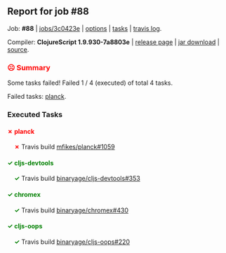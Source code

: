 ## Report for job #88

Job: **#88** | [jobs/3c0423e](https://github.com/cljs-oss/canary/commit/3c0423e107d56470ea127272f81ddb60ffd08871) | [options](options.edn) | [tasks](tasks.edn) | [travis log](https://travis-ci.org/cljs-oss/canary/builds/277505319).

Compiler: **ClojureScript 1.9.930-7a8803e** | [release page](https://github.com/cljs-oss/canary/releases/tag/r1.9.930-7a8803e) | [jar download](https://github.com/cljs-oss/canary/releases/download/r1.9.930-7a8803e/clojurescript-1.9.930-7a8803e.jar) | [source](https://github.com/clojure/clojurescript/commit/7a8803ef70cb84c686341353e7ab29928487e388).

### <b style='color:red'>☹ Summary</b>

Some tasks failed! Failed 1 / 4 (executed) of total 4 tasks.

Failed tasks: [planck](#-planck).

### Executed Tasks

#### <b style='color:red'>&#x2717; planck</b>
&nbsp;&nbsp;&nbsp;&nbsp;<b style='color:red'>&#x2717;</b> Travis build [mfikes/planck#1059](https://travis-ci.org/mfikes/planck/builds/277506685)<br>

#### <b style='color:green'>&#x2713; cljs-devtools</b>
&nbsp;&nbsp;&nbsp;&nbsp;<b style='color:green'>&#x2713;</b> Travis build [binaryage/cljs-devtools#353](https://travis-ci.org/binaryage/cljs-devtools/builds/277506683)<br>

#### <b style='color:green'>&#x2713; chromex</b>
&nbsp;&nbsp;&nbsp;&nbsp;<b style='color:green'>&#x2713;</b> Travis build [binaryage/chromex#430](https://travis-ci.org/binaryage/chromex/builds/277506690)<br>

#### <b style='color:green'>&#x2713; cljs-oops</b>
&nbsp;&nbsp;&nbsp;&nbsp;<b style='color:green'>&#x2713;</b> Travis build [binaryage/cljs-oops#220](https://travis-ci.org/binaryage/cljs-oops/builds/277506694)<br>